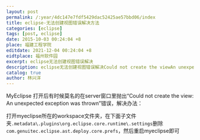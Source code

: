 ```yaml
---
layout: post
permalink: /:year/4dc147e7fdf5429dac52425ae57bbd06/index
title: eclipse-无法创建视图错误解决方法
categories: [eclipse]
tags: [post, eclipse]
date: 2015-10-03 00:24:04 +8
place: 福建工程学院
editdate: 2021-12-04 00:24:04 +8
eidtplace: 福州软件园
excerpt: eclipse无法创建视图错误解决
description: eclipse无法创建视图错误解决Could not create the viewAn unexpected exception was thrown 
catalog: true
author: 林兴洋
---
```



MyEclipse 打开后有时候莫名的在server窗口里抛出“Could not create the view: An unexpected exception was thrown”错误，解决办法：

打开myeclipse所在的workspace文件夹，在下面子文件夹`.metadata\.plugins\org.eclipse.core.runtime\.settings`删除`com.genuitec.eclipse.ast.deploy.core.prefs`，然后重启myeclipse即可

